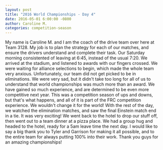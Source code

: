 ```yaml
---
layout: post
title: "2016 World Championships - Day 4"
date: 2016-05-01 6:00:00 -0800
author: Caroline M.
categories: competition-season
---
```


  My name is Caroline M. and I am the coach of the drive team over here at Team 3128. My job is to plan the strategy for each of our matches, and ensure the drivers understand and complete their task.
  Our Saturday morning consistented of leaving at 6:45, instead of the usual 7:20. We arrived at the stadium, and listened to awards with our fingers crossed. We were waiting for alliance selections to begin, which made the whole team very anxious.
  Unfortunately, our team did not get picked to be in eliminations. We were very sad, but it didn't take too long for all of us to understand that world championships was much more than an award. We have gained so much experience, and are determined to be even more competitive next year. This was a competition season of ups and downs, but that's what happens, and all of it is part of the FRC competition experience. We wouldn't change it for the world!
  With the rest of the day, we watched the elimination matches, and saw the final Einstein match end in a tie. It was very exciting! We went back to the hotel to drop our stuff off, then went out to a team dinner at a pizza place. We had a group hug and headed to the hotel, ready for a 5am leave time the next day.
  I would like to say a big thank you to Tyler and Garrison for making it all possible, and to the entire team for always putting 100% into their work. Thank you guys for an amazing championships!
